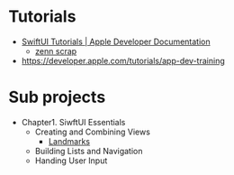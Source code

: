 # Tutorials

- [SwiftUI Tutorials | Apple Developer Documentation](https://developer.apple.com/tutorials/app-dev-training)
  - [zenn scrap](https://zenn.dev/hiroto_ohira/scraps/f6e629443ae6c2)
- https://developer.apple.com/tutorials/app-dev-training

# Sub projects

- Chapter1. SiwftUI Essentials
  - Creating and Combining Views 
    - [Landmarks](https://github.com/HirotoOhria/ios-app-tutorial-Landmarks)
  - Building Lists and Navigation 
  - Handing User Input

